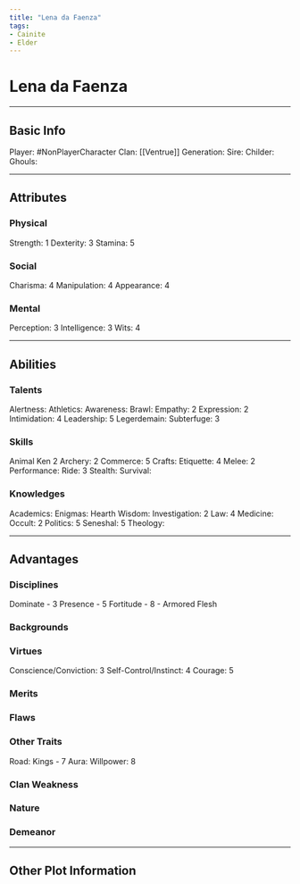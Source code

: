 ```yaml
---
title: "Lena da Faenza"
tags:
- Cainite
- Elder
---
```


# Lena da Faenza
---
## Basic Info
Player: #NonPlayerCharacter 
Clan: [[Ventrue]]
Generation:
Sire:
Childer:
Ghouls:

---

## Attributes
### Physical
Strength: 1
Dexterity: 3
Stamina: 5

### Social
Charisma: 4
Manipulation: 4
Appearance: 4

### Mental
Perception: 3
Intelligence: 3
Wits: 4

---

## Abilities
### Talents
Alertness: 
Athletics:
Awareness:
Brawl:
Empathy: 2
Expression: 2
Intimidation: 4
Leadership: 5
Legerdemain:
Subterfuge: 3

### Skills
Animal Ken 2
Archery: 2
Commerce: 5
Crafts:
Etiquette: 4
Melee: 2
Performance:
Ride: 3
Stealth:
Survival:

### Knowledges
Academics:
Enigmas:
Hearth Wisdom:
Investigation: 2
Law: 4
Medicine:
Occult: 2
Politics: 5
Seneshal: 5
Theology:

---

## Advantages
### Disciplines
Dominate - 3
Presence - 5
Fortitude - 8 - Armored Flesh


### Backgrounds



### Virtues
Conscience/Conviction: 3
Self-Control/Instinct: 4
Courage: 5

### Merits

### Flaws

### Other Traits
Road: Kings - 7
Aura:
Willpower: 8

### Clan Weakness

### Nature

### Demeanor

---
## Other Plot Information

